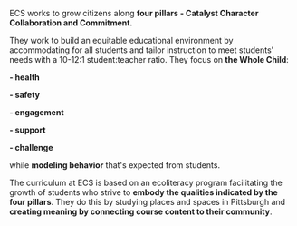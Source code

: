 <p><span style=font-weight: 400;>ECS works to grow citizens along </span><strong>four pillars - Catalyst Character Collaboration and Commitment.</strong></p>

<p><span style=font-weight: 400;>They work to build an equitable educational environment by accommodating for all students and tailor instruction to meet students' needs with a 10-12:1 student:teacher ratio. They focus on </span><strong>the Whole Child</strong><span style=font-weight: 400;>:</span></p>  <p><strong>- health</strong></p>  <p><strong>- safety</strong></p>  <p><strong>- engagement</strong></p>  <p><strong>- support</strong></p>  <p><strong>- challenge</strong></p>

<p><span style=font-weight: 400;>while </span><strong>modeling behavior</strong><span style=font-weight: 400;> that's expected from students. </span></p>

<p><span style=font-weight: 400;>The curriculum at ECS is based on an ecoliteracy program facilitating the growth of students who strive to </span><strong>embody the qualities indicated by the four pillars</strong><span style=font-weight: 400;>. They do this by studying places and spaces in Pittsburgh and </span><strong>creating meaning by connecting course content to their community</strong><span style=font-weight: 400;>. </span></p>